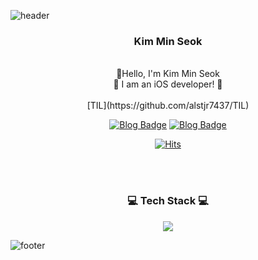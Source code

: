 ![header](https://capsule-render.vercel.app/api?type=waving&&color=gradient&height=100&section=header&fontSize=90)


<div align = "center">

<h3>Kim Min Seok</h3><br/>
👋Hello, I'm Kim Min Seok<br/>
🍎 I am an iOS developer! 🍎<br/>

<br/>
[TIL](https://github.com/alstjr7437/TIL)

[![Blog Badge](http://img.shields.io/badge/-Blog-white?style=flat-square&logo=velog&link=https://velog.io/@alstjr7437)](https://velog.io/@alstjr7437)
[![Blog Badge](http://img.shields.io/badge/-git-white?style=flat-square&logo=Git&link=https://alstjr7437.github.io)](https://alstjr7437.github.io)

[![Hits](https://hits.seeyoufarm.com/api/count/incr/badge.svg?url=https%3A%2F%2Fgithub.com%2Falstjr7437&count_bg=%23203267&title_bg=%23000000&icon=github.svg&icon_color=%23E7E7E7&title=visit&edge_flat=false)](https://hits.seeyoufarm.com)
<br>

<br/><br/>
 
<h3>💻 Tech Stack 💻</h3>
<img src="https://img.shields.io/badge/swift-F05138?style=flat-square&logo=swift&logoColor=white"/>
<!--
<img src="https://img.shields.io/badge/Html5-E34F26?style=flat-square&logo=Html5&logoColor=white"/>
<img src="https://img.shields.io/badge/CSS3-1572B6?style=flat-square&logo=CSS3&logoColor=white"/>
<img src="https://img.shields.io/badge/JavaScript-F7DF1E?style=flat-square&logo=JavaScript&logoColor=white"/>
<br>
<img src="https://img.shields.io/badge/C-A8B9CC?style=flat-square&logo=C&logoColor=white"/>
<img src="https://img.shields.io/badge/Python-3776AB?style=flat-square&logo=Python&logoColor=white" radius = 5px/>
<img src="https://img.shields.io/badge/Android Studio-3DDC84?style=flat-square&logo=Android Studio&logoColor=white"/>
<br>
<img src="https://img.shields.io/badge/MariaDB-003545?style=flat-square&logo=MariaDB&logoColor=white"/>
<img src="https://img.shields.io/badge/Git-F05032?style=flat-square&logo=Git&logoColor=white"/>
-->
</div>


![footer](https://capsule-render.vercel.app/api?type=waving&&color=gradient&height=100&section=footer&fontSize=90)

